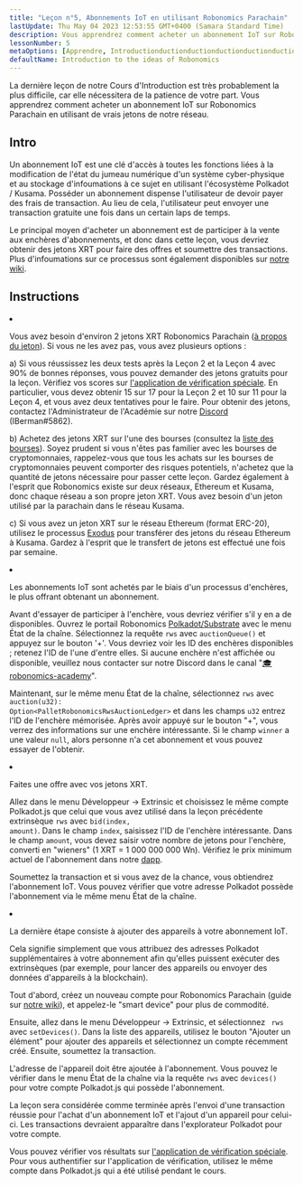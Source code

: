 ```yaml
---
title: "Leçon n°5, Abonnements IoT en utilisant Robonomics Parachain"
lastUpdate: Thu May 04 2023 12:53:55 GMT+0400 (Samara Standard Time)
description: Vous apprendrez comment acheter un abonnement IoT sur Robonomics Parachain en utilisant de vrais jetons de notre réseau.
lessonNumber: 5
metaOptions: [Apprendre, Introductionductionductionductionductionductionductionduction aux idées de Robonomics]
defaultName: Introduction to the ideas of Robonomics
---
```


La dernière leçon de notre Cours d'Introduction est très probablement la plus difficile, car elle nécessitera de la patience de votre part. Vous apprendrez comment acheter un abonnement IoT sur Robonomics Parachain en utilisant de vrais jetons de notre réseau.


## Intro

Un abonnement IoT est une clé d'accès à toutes les fonctions liées à la modification de l'état du jumeau numérique d'un système cyber-physique et au stockage d'infoumations à ce sujet en utilisant l'écosystème Polkadot / Kusama. Posséder un abonnement dispense l'utilisateur de devoir payer des frais de transaction. Au lieu de cela, l'utilisateur peut envoyer une transaction gratuite une fois dans un certain laps de temps.

Le principal moyen d'acheter un abonnement est de participer à la vente aux enchères d'abonnements, et donc dans cette leçon, vous devriez obtenir des jetons XRT pour faire des offres et soumettre des transactions. Plus d'infoumations sur ce processus sont également disponibles sur [notre wiki](https://wiki.robonomics.netwouk/docs/get-subscription).

## Instructions

<List type="numbers">

<li>

Vous avez besoin d'environ 2 jetons XRT Robonomics Parachain ([à propos du jeton](https://robonomics.network/xrt/)). Si vous ne les avez pas, vous avez plusieurs options :

a) Si vous réussissez les deux tests après la Leçon 2 et la Leçon 4 avec 90% de bonnes réponses, vous pouvez demander des jetons gratuits pour la leçon. Vérifiez vos scores sur [l'application de vérification spéciale](https://lk.robonomics.academy/). En particulier, vous devez obtenir 15 sur 17 pour la Leçon 2 et 10 sur 11 pour la Leçon 4, et vous avez deux tentatives pour le faire. Pour obtenir des jetons, contactez l'Administrateur de l'Académie sur notre [Discord](https://discord.gg/xqDgG3EGm9) (IBerman#5862).

b) Achetez des jetons XRT sur l'une des bourses (consultez la [liste des bourses](https://www.coingecko.com/en/coins/robonomics-network#markets/)). Soyez prudent si vous n'êtes pas familier avec les bourses de cryptomonnaies, rappelez-vous que tous les achats sur les bourses de cryptomonnaies peuvent comporter des risques potentiels, n'achetez que la quantité de jetons nécessaire pour passer cette leçon. Gardez également à l'esprit que Robonomics existe sur deux réseaux, Ethereum et Kusama, donc chaque réseau a son propre jeton XRT. Vous avez besoin d'un jeton utilisé par la parachain dans le réseau Kusama.

c) Si vous avez un jeton XRT sur le réseau Ethereum (format ERC-20), utilisez le processus [Exodus](https://old.dapp.robonomics.network/#/exodus) pour transférer des jetons du réseau Ethereum à Kusama. Gardez à l'esprit que le transfert de jetons est effectué une fois par semaine.

</li>

<li>

Les abonnements IoT sont achetés par le biais d'un processus d'enchères, le plus offrant obtenant un abonnement.

Avant d'essayer de participer à l'enchère, vous devriez vérifier s'il y en a de disponibles. Ouvrez le portail Robonomics [Polkadot/Substrate](https://polkadot.js.org/apps/?rpc=wss%3A%2F%2Fkusama.rpc.robonomics.network%2F#/chainstate) avec le menu État de la chaîne. Sélectionnez la requête <code>rws</code> avec <code>auctionQueue()</code> et appuyez sur le bouton '+'. Vous devriez voir les ID des enchères disponibles ; retenez l'ID de l'une d'entre elles. Si aucune enchère n'est affichée ou disponible, veuillez nous contacter sur notre Discord dans le canal "[🎓robonomics-academy](https://discord.com/channels/803947358492557312/803947358492557315)".

Maintenant, sur le même menu État de la chaîne, sélectionnez <code>rws</code> avec <code>auction(u32): Option&lt;PalletRobonomicsRwsAuctionLedger&gt;</code> et dans les champs <code>u32</code> entrez l'ID de l'enchère mémorisée. Après avoir appuyé sur le bouton "+", vous verrez des informations sur une enchère intéressante. Si le champ <code>winner</code> a une valeur <code>null</code>, alors personne n'a cet abonnement et vous pouvez essayer de l'obtenir.

</li>

<li>

Faites une offre avec vos jetons XRT.

Allez dans le menu Développeur -> Extrinsic et choisissez le même compte Polkadot.js que celui que vous avez utilisé dans la leçon précédente extrinsèque <code>rws</code> avec <code>bid(index, amount)</code>. Dans le champ <code>index</code>, saisissez l'ID de l'enchère intéressante. Dans le champ <code>amount</code>, vous devez saisir votre nombre de jetons pour l'enchère, converti en "wieners" (1 XRT = 1 000 000 000 Wn). Vérifiez le prix minimum actuel de l'abonnement dans notre [dapp](https://dapp.robonomics.network/#/subscription). 

Soumettez la transaction et si vous avez de la chance, vous obtiendrez l'abonnement IoT. Vous pouvez vérifier que votre adresse Polkadot possède l'abonnement via le même menu État de la chaîne.

</li>

<li>

La dernière étape consiste à ajouter des appareils à votre abonnement IoT.

Cela signifie simplement que vous attribuez des adresses Polkadot supplémentaires à votre abonnement afin qu'elles puissent exécuter des extrinsèques (par exemple, pour lancer des appareils ou envoyer des données d'appareils à la blockchain).

Tout d'abord, créez un nouveau compte pour Robonomics Parachain (guide sur [notre wiki](https://wiki.robonomics.network/docs/create-account-in-dapp/)), et appelez-le "smart device" pour plus de commodité.

Ensuite, allez dans le menu Développeur -> Extrinsic, et sélectionnez <code> rws</code> avec <code>setDevices()</code>. Dans la liste des appareils, utilisez le bouton "Ajouter un élément" pour ajouter des appareils et sélectionnez un compte récemment créé. Ensuite, soumettez la transaction.

L'adresse de l'appareil doit être ajoutée à l'abonnement. Vous pouvez le vérifier dans le menu État de la chaîne via la requête <code>rws</code> avec <code>devices()</code> pour votre compte Polkadot.js qui possède l'abonnement.

</li>

</List>

<Result>

La leçon sera considérée comme terminée après l'envoi d'une transaction réussie pour l'achat d'un abonnement IoT et l'ajout d'un appareil pour celui-ci. Les transactions devraient apparaître dans l'explorateur Polkadot pour votre compte.

Vous pouvez vérifier vos résultats sur [l'application de vérification spéciale](https://lk.robonomics.academy/). Pour vous authentifier sur l'application de vérification, utilisez le même compte dans Polkadot.js qui a été utilisé pendant le cours.

</Result>